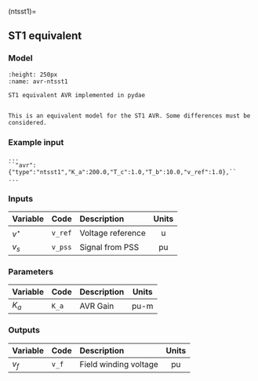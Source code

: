 (ntsst1)=
## ST1 equivalent

### Model

```{figure} ./ntsst1.svg
:height: 250px
:name: avr-ntsst1

ST1 equivalent AVR implemented in pydae 
```


```{warning} 

This is an equivalent model for the ST1 AVR. Some differences must be considered.
```

### Example input

```{code} 
...
``"avr":{"type":"ntsst1","K_a":200.0,"T_c":1.0,"T_b":10.0,"v_ref":1.0},``
...
```



### Inputs

| Variable   | Code        | Description        |  Units |
| :--------- | :---------- | :----------------- | :-----:| 
| $v^\star$  | ``v_ref``   | Voltage reference  |  u     |                  
| $v_s$      | ``v_pss``   | Signal from PSS    |  pu    |              


### Parameters

| Variable   | Code        | Description    |  Units  |
| :--------- |:----------  | :------------- | :------:| 
| $K_a$      | ``K_a``     | AVR Gain       |  pu-m   | 
                


### Outputs

| Variable   | Code        | Description           |  Units  |
| :--------- | :---------- | :-------------------- |:-------:|     
| $v_f$      | ``v_f``     | Field winding voltage |  pu     | 
